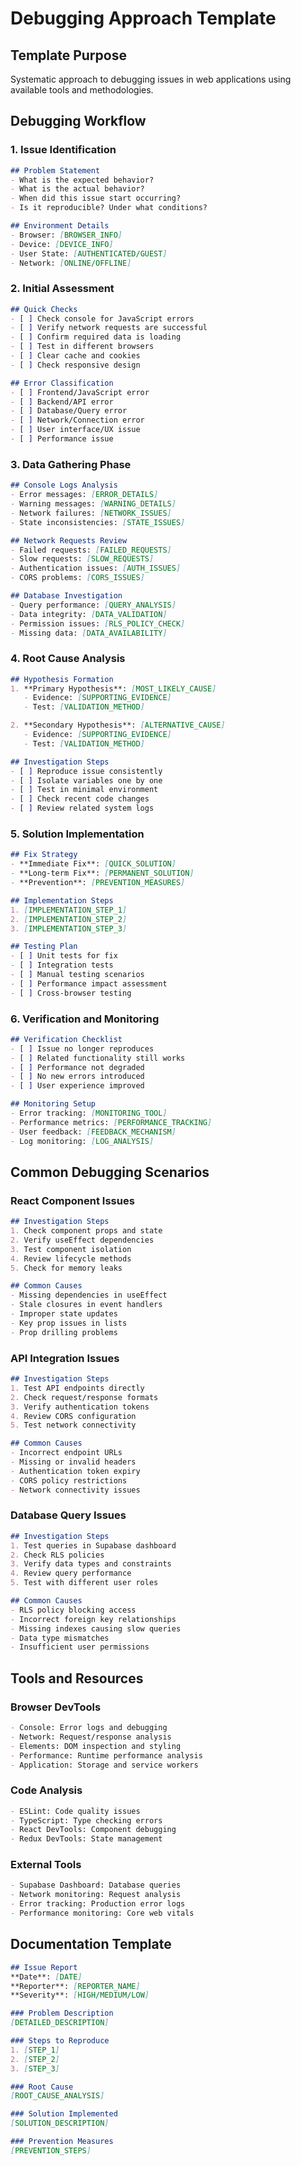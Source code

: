 # Debugging Approach Template

## Template Purpose
Systematic approach to debugging issues in web applications using available tools and methodologies.

## Debugging Workflow

### 1. Issue Identification
```markdown
## Problem Statement
- What is the expected behavior?
- What is the actual behavior?
- When did this issue start occurring?
- Is it reproducible? Under what conditions?

## Environment Details
- Browser: [BROWSER_INFO]
- Device: [DEVICE_INFO]
- User State: [AUTHENTICATED/GUEST]
- Network: [ONLINE/OFFLINE]
```

### 2. Initial Assessment
```markdown
## Quick Checks
- [ ] Check console for JavaScript errors
- [ ] Verify network requests are successful
- [ ] Confirm required data is loading
- [ ] Test in different browsers
- [ ] Clear cache and cookies
- [ ] Check responsive design

## Error Classification
- [ ] Frontend/JavaScript error
- [ ] Backend/API error
- [ ] Database/Query error
- [ ] Network/Connection error
- [ ] User interface/UX issue
- [ ] Performance issue
```

### 3. Data Gathering Phase
```markdown
## Console Logs Analysis
- Error messages: [ERROR_DETAILS]
- Warning messages: [WARNING_DETAILS]
- Network failures: [NETWORK_ISSUES]
- State inconsistencies: [STATE_ISSUES]

## Network Requests Review
- Failed requests: [FAILED_REQUESTS]
- Slow requests: [SLOW_REQUESTS]
- Authentication issues: [AUTH_ISSUES]
- CORS problems: [CORS_ISSUES]

## Database Investigation
- Query performance: [QUERY_ANALYSIS]
- Data integrity: [DATA_VALIDATION]
- Permission issues: [RLS_POLICY_CHECK]
- Missing data: [DATA_AVAILABILITY]
```

### 4. Root Cause Analysis
```markdown
## Hypothesis Formation
1. **Primary Hypothesis**: [MOST_LIKELY_CAUSE]
   - Evidence: [SUPPORTING_EVIDENCE]
   - Test: [VALIDATION_METHOD]

2. **Secondary Hypothesis**: [ALTERNATIVE_CAUSE]
   - Evidence: [SUPPORTING_EVIDENCE]
   - Test: [VALIDATION_METHOD]

## Investigation Steps
- [ ] Reproduce issue consistently
- [ ] Isolate variables one by one
- [ ] Test in minimal environment
- [ ] Check recent code changes
- [ ] Review related system logs
```

### 5. Solution Implementation
```markdown
## Fix Strategy
- **Immediate Fix**: [QUICK_SOLUTION]
- **Long-term Fix**: [PERMANENT_SOLUTION]
- **Prevention**: [PREVENTION_MEASURES]

## Implementation Steps
1. [IMPLEMENTATION_STEP_1]
2. [IMPLEMENTATION_STEP_2]
3. [IMPLEMENTATION_STEP_3]

## Testing Plan
- [ ] Unit tests for fix
- [ ] Integration tests
- [ ] Manual testing scenarios
- [ ] Performance impact assessment
- [ ] Cross-browser testing
```

### 6. Verification and Monitoring
```markdown
## Verification Checklist
- [ ] Issue no longer reproduces
- [ ] Related functionality still works
- [ ] Performance not degraded
- [ ] No new errors introduced
- [ ] User experience improved

## Monitoring Setup
- Error tracking: [MONITORING_TOOL]
- Performance metrics: [PERFORMANCE_TRACKING]
- User feedback: [FEEDBACK_MECHANISM]
- Log monitoring: [LOG_ANALYSIS]
```

## Common Debugging Scenarios

### React Component Issues
```markdown
## Investigation Steps
1. Check component props and state
2. Verify useEffect dependencies
3. Test component isolation
4. Review lifecycle methods
5. Check for memory leaks

## Common Causes
- Missing dependencies in useEffect
- Stale closures in event handlers
- Improper state updates
- Key prop issues in lists
- Prop drilling problems
```

### API Integration Issues
```markdown
## Investigation Steps
1. Test API endpoints directly
2. Check request/response formats
3. Verify authentication tokens
4. Review CORS configuration
5. Test network connectivity

## Common Causes
- Incorrect endpoint URLs
- Missing or invalid headers
- Authentication token expiry
- CORS policy restrictions
- Network connectivity issues
```

### Database Query Issues
```markdown
## Investigation Steps
1. Test queries in Supabase dashboard
2. Check RLS policies
3. Verify data types and constraints
4. Review query performance
5. Test with different user roles

## Common Causes
- RLS policy blocking access
- Incorrect foreign key relationships
- Missing indexes causing slow queries
- Data type mismatches
- Insufficient user permissions
```

## Tools and Resources

### Browser DevTools
```markdown
- Console: Error logs and debugging
- Network: Request/response analysis
- Elements: DOM inspection and styling
- Performance: Runtime performance analysis
- Application: Storage and service workers
```

### Code Analysis
```markdown
- ESLint: Code quality issues
- TypeScript: Type checking errors
- React DevTools: Component debugging
- Redux DevTools: State management
```

### External Tools
```markdown
- Supabase Dashboard: Database queries
- Network monitoring: Request analysis
- Error tracking: Production error logs
- Performance monitoring: Core web vitals
```

## Documentation Template
```markdown
## Issue Report
**Date**: [DATE]
**Reporter**: [REPORTER_NAME]
**Severity**: [HIGH/MEDIUM/LOW]

### Problem Description
[DETAILED_DESCRIPTION]

### Steps to Reproduce
1. [STEP_1]
2. [STEP_2]
3. [STEP_3]

### Root Cause
[ROOT_CAUSE_ANALYSIS]

### Solution Implemented
[SOLUTION_DESCRIPTION]

### Prevention Measures
[PREVENTION_STEPS]
```